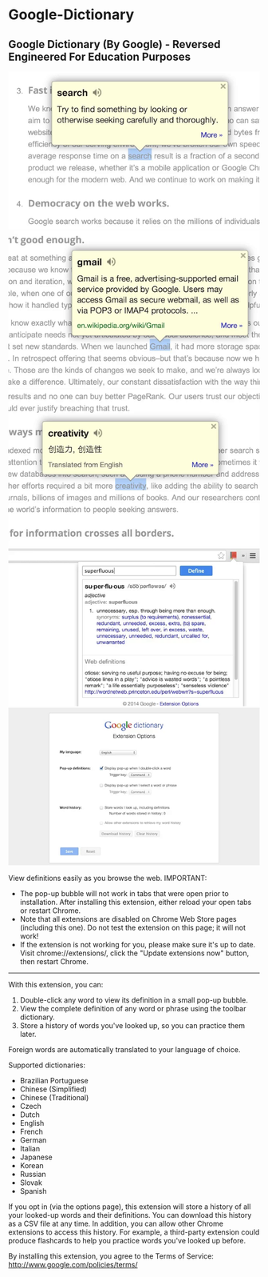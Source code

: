 # Google-Dictionary
## Google Dictionary (By Google) - Reversed Engineered For Education Purposes

![](resources/screenshot_1.png)
![](resources/screenshot_2.png)
![](resources/screenshot_3.png)
![](resources/screenshot_4.png)
![](resources/screenshot_5.png)

View definitions easily as you browse the web.
IMPORTANT:
 - The pop-up bubble will not work in tabs that were open prior to installation. After installing this extension, either reload your open tabs or restart Chrome.
 - Note that all extensions are disabled on Chrome Web Store pages (including this one). Do not test the extension on this page; it will not work!
 - If the extension is not working for you, please make sure it's up to date. Visit chrome://extensions/, click the "Update extensions now" button, then restart Chrome.

----------

With this extension, you can:
1) Double-click any word to view its definition in a small pop-up bubble.
2) View the complete definition of any word or phrase using the toolbar dictionary.
3) Store a history of words you've looked up, so you can practice them later.

Foreign words are automatically translated to your language of choice.

Supported dictionaries:
 - Brazilian Portuguese
 - Chinese (Simplified)
 - Chinese (Traditional)
 - Czech
 - Dutch
 - English
 - French
 - German
 - Italian
 - Japanese
 - Korean
 - Russian
 - Slovak
 - Spanish

If you opt in (via the options page), this extension will store a history of all your looked-up words and their definitions. You can download this history as a CSV file at any time. In addition, you can allow other Chrome extensions to access this history. For example, a third-party extension could produce flashcards to help you practice words you've looked up before.

By installing this extension, you agree to the Terms of Service: http://www.google.com/policies/terms/
